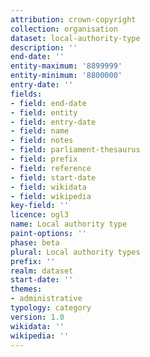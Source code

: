 ```yaml
---
attribution: crown-copyright
collection: organisation
dataset: local-authority-type
description: ''
end-date: ''
entity-maximum: '8899999'
entity-minimum: '8800000'
entry-date: ''
fields:
- field: end-date
- field: entity
- field: entry-date
- field: name
- field: notes
- field: parliament-thesaurus
- field: prefix
- field: reference
- field: start-date
- field: wikidata
- field: wikipedia
key-field: ''
licence: ogl3
name: Local authority type
paint-options: ''
phase: beta
plural: Local authority types
prefix: ''
realm: dataset
start-date: ''
themes:
- administrative
typology: category
version: 1.0
wikidata: ''
wikipedia: ''
---
```

